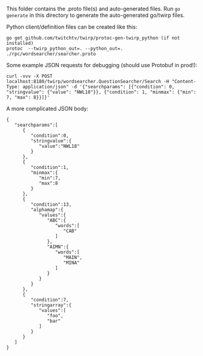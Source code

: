 This folder contains the .proto file(s) and auto-generated files. Run `go generate` in this directory to generate the auto-generated go/twirp files.

Python client/definition files can be created like this:

```
go get github.com/twitchtv/twirp/protoc-gen-twirp_python (if not installed)
protoc  --twirp_python_out=. --python_out=. ./rpc/wordsearcher/searcher.proto
```

Some example JSON requests for debugging (should use Protobuf in prod!):

```
curl -vvv -X POST localhost:8180/twirp/wordsearcher.QuestionSearcher/Search -H "Content-Type: application/json" -d '{"searchparams": [{"condition": 0, "stringvalue": {"value": "NWL18"}}, {"condition": 1, "minmax": {"min": 7, "max": 8}}]}'
```

A more complicated JSON body:

```
{
   "searchparams":[
      {
         "condition":0,
         "stringvalue":{
            "value":"NWL18"
         }
      },
      {
         "condition":1,
         "minmax":{
            "min":7,
            "max":8
         }
      },
      {
         "condition":13,
         "alphamap":{
            "values":{
               "ABC":{
                  "words":[
                     "CAB"
                  ]
               },
               "AIMN":{
                  "words":[
                     "MAIN",
                     "MINA"
                  ]
               }
            }
         }
      },
      {
         "condition":7,
         "stringarray":{
            "values":[
               "foo",
               "bar"
            ]
         }
      }
   ]
}

```
